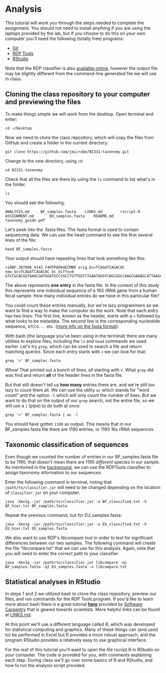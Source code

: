 # Analysis

This tutorial will work you through the steps needed to complete the assignment. You should not need to install anything if you are using the laptops provided by the lab, but if you choose to do this on your own computer you'll need the following (totally free) programs:

* [Git](https://git-scm.com/book/en/v2/Getting-Started-Installing-Git)
* [RDP Tools](https://github.com/rdpstaff/RDPTools)
* [RStudio](https://www.rstudio.com/products/rstudio/download/)

Note that the RDP classifier is also [available online](https://rdp.cme.msu.edu/classifier/classifier.jsp), however the output file may be slightly different from the command-line generated file we will use in class.

## Cloning the class repository to your computer and previewing the files
To make things simple we will work from the desktop. Open terminal and enter:
```
cd ~/Desktop
```
Now we need to clone the class repository, which will copy the files from GitHub and create a folder in the current directory:

```
git clone https://github.com/jmicrobe/BI331-taxonomy.git
```
Change to the new directory, using `cd`:
```
cd BI331-taxonomy
```
Check that all the files are there by using the `ls` command to list what's in the folder:
```
ls
```
You should see the following:
```
ANALYSIS.md		BF_samples.fasta	LINKS.md		rscript.R
ASSIGNMENT.md		EU_samples.fasta	README.md		taxonomy_guide.pdf
```
Let's peek into the .fasta files. The fasta format is used to contain sequencing data. We can use the head command to see the first several lines of the file:

```
head BF_samples.fasta
```

Your output should have repeating lines that look something like this:
```
>10BF.397096_4143 F4HTPAO04ECMBR orig_bc=TCAGATCAGACAC new_bc=TCAGATCAGACAC bc_diffs=0
GTCCGCACGGTAAACGATGGATGCCCGCCTGTTGGTCTGAATAGGTCAGCGGCCAAGCGAAAGCATTAAGCATCCCACCTGGGGAGTACGCCGGCAACGGTGAAACTCAAAGGAATTGACGGGGGCCCGCACAAGCGGAGGAACATGTGGTTTAATTCGATGATACGCGAGGAACCTTACCCGGGCTTGAATTGCAGAGGAAGGATTTGGAGACAATGACGCCCTTCGGGGTCGTCTGTGAAGGTG
```
The above represents **one entry** in the fasta file. In the context of this study this represents one individual sequence of a 16S rRNA gene from a human fecal sample. How many individual entries do we have in this particular file?

You could count these entries manually, but we're lazy programmers so we want to find a way to make the computer do the work. Note that each entry has two lines: The first line, known as the header, starts with a `>` followed by what looks to be metadata. The second line is the corresponding nucleotide sequence, `GTCCG...` etc. ([more info on the fasta format](https://en.wikipedia.org/wiki/FASTA_format)).

With bash (the language you've been using in the terminal) there are many utilities to explore files, including the `ls` and `head` commands we used earlier. Let's try `grep`, which can be used to search a file and return matching queries. Since each entry starts with `>` we can look for that:

```
grep '>' BF_samples.fasta
```
Whoa! That printed out a bunch of lines, all starting with `>`. What `grep` did was find and return **all** of the header lines in the fasta file.

But that still doesn't tell us **how many** entries there are, and we're still too lazy to count them all. We can use the utility `wc` which stands for "word count" and the option `-l` which will only count the number of lines. But we want to do that on the output of our `grep` search, not the entire file, so we will use a `|` (pipe) to do both at once:

```
grep '>' BF_samples.fasta | wc -l
```
You should have gotten `1190` as output. This means that in our BF_samples.fasta file there are 1190 entries, or 1190 16s rRNA sequences.


## Taxonomic classification of sequences

Even though we counted the number of entries in our BF_samples.fasta file to be 1190, that doesn't mean there are 1190 *different* species in our sample. As mentioned in the [background](#exercise-overview), we can use the RDPTools classifier to assign taxonomy information to our sequences.

Enter the following command in terminal, noting that `/path/to/classifier.jar` will need to be changed depending on the location of `classifier.jar` on your computer.

```
java -Xmx1g -jar /path/to/classifier.jar -o BF_classified.txt -h BF_hier.txt BF_samples.fasta
```
Repeat the previous command, but for EU_samples.fasta:

```
java -Xmx1g -jar /path/to/classifier.jar -o EU_classified.txt -h EU_hier.txt EU_samples.fasta
```
We also want to use RDP's libcompare tool in order to test for significant differences between our two samples. The following command will create the file "libcompare.txt" that we can use for this analysis. Again, note that you will need to enter the correct path to your classifier.

```
java -Xmx1g -jar /path/to/classifier.jar libcompare -q1 BF_samples.fasta -q2 EU_samples.fasta -o libcompare.txt
```
## Statistical analyses in RStudio
In steps 1 and 2 we utilized bash to clone the class repository, preview our files, and run commands for the RDP Tools program. If you'd like to learn more about bash there is a great tutorial [**here**](http://swcarpentry.github.io/shell-novice/) provided by [Software Carpentry](http://software-carpentry.org/) that is geared towards scientists. More helpful links can be found at [LINKS.md](https://github.com/jmicrobe/BI331-taxonomy/blob/master/LINKS.md).

At this point we'll use a different language called R, which was developed for statistical computing and graphics. Many of these things can (and used to) be performed in Excel but R provides a more robust approach, and the program RStudio provides a relatively easy to use graphical interface.

For the rest of this tutorial you'll want to open the file rscript.R in RStudio on your computer. The code is provided for you, with comments explaining each step. During class we'll go over some basics of R and RStudio, and how to run the analysis script provided.
